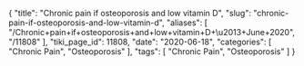 {
    "title": "Chronic pain if osteoporosis and low vitamin D",
    "slug": "chronic-pain-if-osteoporosis-and-low-vitamin-d",
    "aliases": [
        "/Chronic+pain+if+osteoporosis+and+low+vitamin+D+\u2013+June+2020",
        "/11808"
    ],
    "tiki_page_id": 11808,
    "date": "2020-06-18",
    "categories": [
        "Chronic Pain",
        "Osteoporosis"
    ],
    "tags": [
        "Chronic Pain",
        "Osteoporosis"
    ]
}